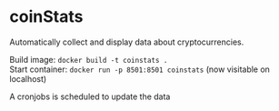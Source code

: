 # coinStats
Automatically collect and display data about cryptocurrencies.

Build image: `docker build -t coinstats .` <br>
Start container: `docker run -p 8501:8501 coinstats` (now visitable on localhost) <br>

A cronjobs is scheduled to update the data